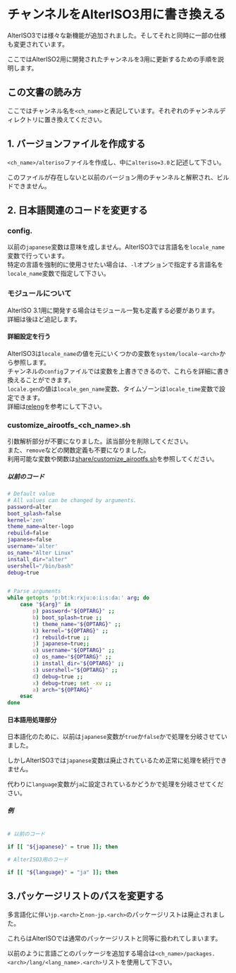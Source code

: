 # チャンネルをAlterISO3用に書き換える

AlterISO3では様々な新機能が追加されました。そしてそれと同時に一部の仕様も変更されています。  

ここではAlterISO2用に開発されたチャンネルを3用に更新するための手順を説明します。  

## この文書の読み方

ここではチャンネル名を`<ch_name>`と表記しています。それぞれのチャンネルディレクトリに置き換えてください。  

## 1. バージョンファイルを作成する

`<ch_name>/alteriso`ファイルを作成し、中に`alteriso=3.0`と記述して下さい。  

このファイルが存在しないと以前のバージョン用のチャンネルと解釈され、ビルドできません。  

## 2. 日本語関連のコードを変更する

### config.<arch>

以前の`japanese`変数は意味を成しません。AlterISO3では言語名を`locale_name`変数で行っています。  
特定の言語を強制的に使用させたい場合は、`-l`オプションで指定する言語名を`locale_name`変数で指定して下さい。  

### モジュールについて
AlterISO 3.1用に開発する場合はモジュール一覧も定義する必要があります。  
詳細は後ほど追記します。

#### 詳細設定を行う
AlterISO3は`locale_name`の値を元にいくつかの変数を`system/locale-<arch>`から参照します。  
チャンネルの`config`ファイルでは変数を上書きできるので、これらを詳細に書き換えることができます。  
`locale.gen`の値は`locale_gen_name`変数、タイムゾーンは`locale_time`変数で設定できます。  
詳細は[releng](/channels/releng/config.any)を参考にして下さい。  


### customize_airootfs_<ch_name>.sh


引数解析部分が不要になりました。該当部分を削除してください。  
また、`remove`などの関数定義も不要になりました。  
利用可能な変数や関数は[share/customize_airootfs.sh](https://github.com/FascodeNet/alterlinux/blob/dev/channels/share/airootfs.any/root/customize_airootfs.sh)を参照してください。

##### 以前のコード

```bash
# Default value
# All values can be changed by arguments.
password=alter
boot_splash=false
kernel='zen'
theme_name=alter-logo
rebuild=false
japanese=false
username='alter'
os_name="Alter Linux"
install_dir="alter"
usershell="/bin/bash"
debug=true


# Parse arguments
while getopts 'p:bt:k:rxju:o:i:s:da:' arg; do
    case "${arg}" in
        p) password="${OPTARG}" ;;
        b) boot_splash=true ;;
        t) theme_name="${OPTARG}" ;;
        k) kernel="${OPTARG}" ;;
        r) rebuild=true ;;
        j) japanese=true;;
        u) username="${OPTARG}" ;;
        o) os_name="${OPTARG}" ;;
        i) install_dir="${OPTARG}" ;;
        s) usershell="${OPTARG}" ;;
        d) debug=true ;;
        x) debug=true; set -xv ;;
        a) arch="${OPTARG}"
    esac
done
```


#### 日本語用処理部分

日本語化のために、以前は`japanese`変数が`true`か`false`かで処理を分岐させていました。  

しかしAlterISO3では`japanese`変数は廃止されているため正常に処理を続行できません。  

代わりに`language`変数が`ja`に設定されているかどうかで処理を分岐させてください。  

##### 例

```bash

# 以前のコード

if [[ "${japanese}" = true ]]; then

# AlterISO3用のコード

if [[ "${language}" = "ja" ]]; then

```

## 3.パッケージリストのパスを変更する

多言語化に伴い`jp.<arch>`と`non-jp.<arch>`のパッケージリストは廃止されました。  

これらはAlterISOでは通常のパッケージリストと同等に扱われてしまいます。  

以前のように言語ごとのパッケージを追加する場合は`<ch_name>/packages.<arch>/lang/<lang_name>.<arch>`リストを使用して下さい。  
